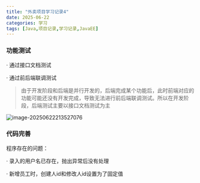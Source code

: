 ```yaml
---
title: "外卖项目学习记录4"
date: 2025-06-22
categories: 学习
tags: [Java,项目记录,学习记录,JavaEE]
---
```


### 功能测试

· 通过接口文档测试

· 通过前后端联调测试

> 由于开发阶段和后端是并行开发的，后端完成某个功能后，此时前端对应的功能可能还没有开发完成，导致无法进行前后端联调测试。所以在开发阶段，后端测试主要以接口文档测试为主

![image-20250622213527076](C:\Users\huawei\AppData\Roaming\Typora\typora-user-images\image-20250622213527076.png)

### 代码完善

程序存在的问题：

· 录入的用户名已存在，抛出异常后没有处理

· 新增员工时，创建人id和修改人id设置为了固定值

